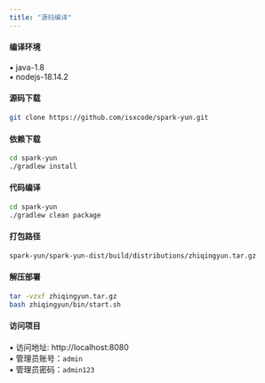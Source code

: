 ```yaml
---
title: "源码编译"
---
```


#### 编译环境

▪ java-1.8 <br/>
▪ nodejs-18.14.2 <br/>

#### 源码下载

```bash
git clone https://github.com/isxcode/spark-yun.git
```

#### 依赖下载

```bash
cd spark-yun
./gradlew install
```

#### 代码编译

```bash
cd spark-yun
./gradlew clean package
```

#### 打包路径

```bash
spark-yun/spark-yun-dist/build/distributions/zhiqingyun.tar.gz
```

#### 解压部署

```bash
tar -vzxf zhiqingyun.tar.gz
bash zhiqingyun/bin/start.sh
```

#### 访问项目

▪ 访问地址: http://localhost:8080 <br/>
▪ 管理员账号：`admin` <br/>
▪ 管理员密码：`admin123`